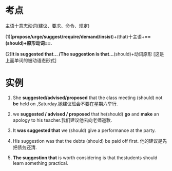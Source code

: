 # 考点
主语十意志动词(建议、要求、命令、规定)

(1)(**propose/urge/suggest/require/demand/insist**)+(that)十主语+**==(should)+原形动词==**.

(2)**It is suggested that... /The suggestion is that...**(should)+动词原形 [这是上面单词的被动语态形式]


# 实例
1. She **suggested/advised/proposed** that the class meeting (should) not **be** held on ,Saturday.她建议班会不要在星期六举行.

2. we **suggested / advised / proposed** that he(should) **go** and **make** an apology to his teacher.我们建议他去向老师道歉.

3. It **was suggested that** we (should) give a performance at the party.

4. His suggestion was that the debts (should) be paid off first. 他的建议是先把债务还清.

5. **The suggestion that** is worth considering is that thestudents should learn something practical.




